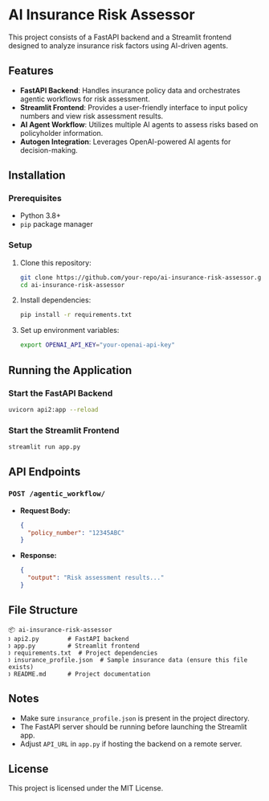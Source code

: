 # AI Insurance Risk Assessor

This project consists of a FastAPI backend and a Streamlit frontend designed to analyze insurance risk factors using AI-driven agents.

## Features

- **FastAPI Backend**: Handles insurance policy data and orchestrates agentic workflows for risk assessment.
- **Streamlit Frontend**: Provides a user-friendly interface to input policy numbers and view risk assessment results.
- **AI Agent Workflow**: Utilizes multiple AI agents to assess risks based on policyholder information.
- **Autogen Integration**: Leverages OpenAI-powered AI agents for decision-making.


## Installation

### Prerequisites

- Python 3.8+
- `pip` package manager

### Setup

1. Clone this repository:

   ```sh
   git clone https://github.com/your-repo/ai-insurance-risk-assessor.git
   cd ai-insurance-risk-assessor
   ```

2. Install dependencies:

   ```sh
   pip install -r requirements.txt
   ```

3. Set up environment variables:

   ```sh
   export OPENAI_API_KEY="your-openai-api-key"
   ```

## Running the Application

### Start the FastAPI Backend

```sh
uvicorn api2:app --reload
```

### Start the Streamlit Frontend

```sh
streamlit run app.py
```

## API Endpoints

### `POST /agentic_workflow/`

- **Request Body:**
  ```json
  {
    "policy_number": "12345ABC"
  }
  ```
- **Response:**
  ```json
  {
    "output": "Risk assessment results..."
  }
  ```

## File Structure

```
📦 ai-insurance-risk-assessor
🕽️ api2.py        # FastAPI backend
🕽️ app.py         # Streamlit frontend
🕽️ requirements.txt  # Project dependencies
🕽️ insurance_profile.json  # Sample insurance data (ensure this file exists)
🕽️ README.md      # Project documentation
```

## Notes

- Make sure `insurance_profile.json` is present in the project directory.
- The FastAPI server should be running before launching the Streamlit app.
- Adjust `API_URL` in `app.py` if hosting the backend on a remote server.

## License

This project is licensed under the MIT License.

